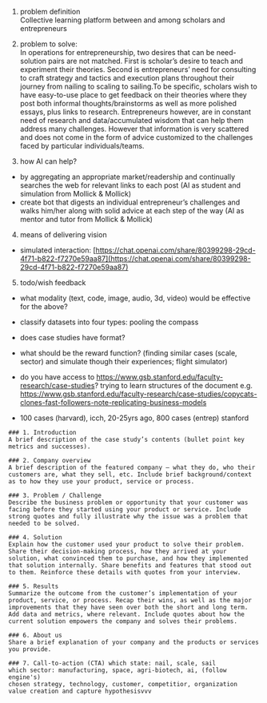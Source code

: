 1. problem definition  
Collective learning platform between and among scholars and entrepreneurs

2. problem to solve:  
In operations for entrepreneurship, two desires that can be need-solution pairs are not matched. First is scholar’s desire to teach and experiment their theories. Second is entrepreneurs’ need for consulting to craft strategy and tactics and execution plans throughout their journey from nailing to scaling to sailing.To be specific, scholars wish to have easy-to-use place to get feedback on their theories where they post both informal thoughts/brainstorms as well as more polished essays, plus links to research. Entrepreneurs however, are in constant need of research and data/accumulated wisdom that can help them address many challenges. However that information is very scattered and does not come in the form of advice customized to the challenges faced by particular individuals/teams.

3. how AI can help?  
- by aggregating an appropriate market/readership and continually searches the web for relevant links to each post (AI as student and simulation from Mollick & Mollick)  
- create bot that digests an individual entrepreneur’s challenges and walks him/her along with solid advice at each step of the way (AI as mentor and tutor from Mollick & Mollick)

4. means of delivering vision  
- simulated interaction: [https://chat.openai.com/share/80399298-29cd-4f71-b822-f7270e59aa87](https://chat.openai.com/share/80399298-29cd-4f71-b822-f7270e59aa87)

5. todo/wish feedback  
- what modality (text, code, image, audio, 3d, video) would be effective for the above?

- classify datasets into four types: pooling the compass 
- does case studies have format?
- what should be the reward function? (finding similar cases (scale, sector) and simulate though their experiences; flight simulator)

- do you have access to https://www.gsb.stanford.edu/faculty-research/case-studies? trying to learn structures of the document e.g. https://www.gsb.stanford.edu/faculty-research/case-studies/copycats-clones-fast-followers-note-replicating-business-models

- 100 cases (harvard), icch, 20-25yrs ago, 800 cases (entrep) stanford

```
### 1. Introduction
A brief description of the case study’s contents (bullet point key metrics and successes).

### 2. Company overview
A brief description of the featured company — what they do, who their customers are, what they sell, etc. Include brief background/context as to how they use your product, service or process.

### 3. Problem / Challenge
Describe the business problem or opportunity that your customer was facing before they started using your product or service. Include strong quotes and fully illustrate why the issue was a problem that needed to be solved.

### 4. Solution
Explain how the customer used your product to solve their problem. Share their decision-making process, how they arrived at your solution, what convinced them to purchase, and how they implemented that solution internally. Share benefits and features that stood out to them. Reinforce these details with quotes from your interview.

### 5. Results
Summarize the outcome from the customer’s implementation of your product, service, or process. Recap their wins, as well as the major improvements that they have seen over both the short and long term. Add data and metrics, where relevant. Include quotes about how the current solution empowers the company and solves their problems.

### 6. About us
Share a brief explanation of your company and the products or services you provide.

### 7. Call-to-action (CTA) which state: nail, scale, sail
which sector: manufacturing, space, agri-biotech, ai, (follow engine's)
chosen strategy, technology, customer, competitior, organization
value creation and capture hypothesisvvv
```